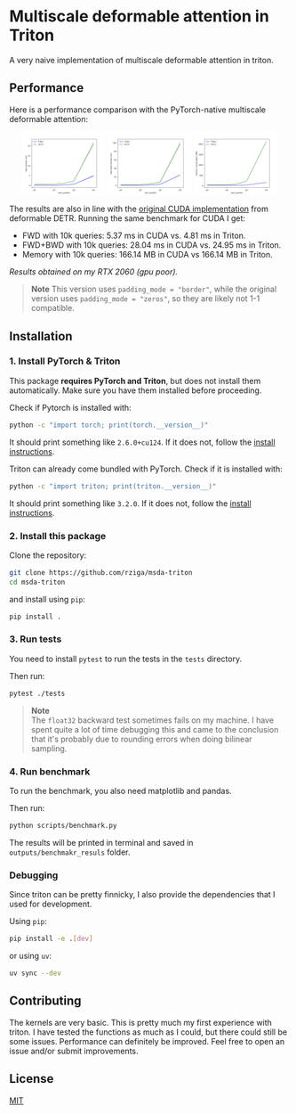 # Multiscale deformable attention in Triton

A very naive implementation of multiscale deformable attention in triton.


## Performance

Here is a performance comparison with the PyTorch-native multiscale deformable attention:

<p align="center">
  <img src="assets/images/msda fwd runtime (ms).png" width="30%" />
  <img src="assets/images/msda fwd+bwd runtime (ms).png" width="30%" />
  <img src="assets/images/msda memory consumption (MB).png" width="30%" />
</p>

The results are also in line with the [original CUDA implementation](https://github.com/fundamentalvision/Deformable-DETR/tree/main/models/ops) from deformable DETR.
Running the same benchmark for CUDA I get:
* FWD with 10k queries: 5.37 ms in CUDA vs. 4.81 ms in Triton.
* FWD+BWD with 10k queries: 28.04 ms in CUDA vs. 24.95 ms in Triton.
* Memory with 10k queries: 166.14 MB in CUDA vs 166.14 MB in Triton.

*Results obtained on my RTX 2060 (gpu poor).*

> **Note**
> This version uses `padding_mode = "border"`, while the original version uses `padding_mode = "zeros"`, so they are likely not 1-1 compatible.

## Installation


### 1. Install PyTorch & Triton

This package **requires PyTorch and Triton**, but does not install them automatically.
Make sure you have them installed before proceeding.  

Check if Pytorch is installed with:
```sh
python -c "import torch; print(torch.__version__)"
```
It should print something like `2.6.0+cu124`.
If it does not, follow the [install instructions](https://pytorch.org/get-started/locally/).

Triton can already come bundled with PyTorch.
Check if it is installed with:
```sh
python -c "import triton; print(triton.__version__)"
```
It should print something like `3.2.0`.
If it does not, follow the [install instructions](https://triton-lang.org/main/getting-started/installation.html).


### 2. Install this package

Clone the repository:
```sh
git clone https://github.com/rziga/msda-triton
cd msda-triton
```

and install using `pip`:
```sh
pip install .
```


### 3. Run tests

You need to install `pytest` to run the tests in the `tests` directory.

Then run:
```sh
pytest ./tests
```

> **Note**  
> The `float32` backward test sometimes fails on my machine. I have spent quite a lot of time debugging this and came to the conclusion that it's probably due to rounding errors when doing bilinear sampling. 


### 4. Run benchmark

To run the benchmark, you also need matplotlib and pandas.

Then run:
```sh
python scripts/benchmark.py
```
The results will be printed in terminal and saved in `outputs/benchmakr_resuls` folder.


### Debugging

Since triton can be pretty finnicky, I also provide the dependencies that I used for development.

Using `pip`:
```sh
pip install -e .[dev]
```
or using `uv`:
```sh
uv sync --dev
```


## Contributing

The kernels are very basic. This is pretty much my first experience with triton. I have tested the functions as much as I could, but there could still be some issues. Performance can definitely be improved. Feel free to open an issue and/or submit improvements.

## License

[MIT](LICENSE)